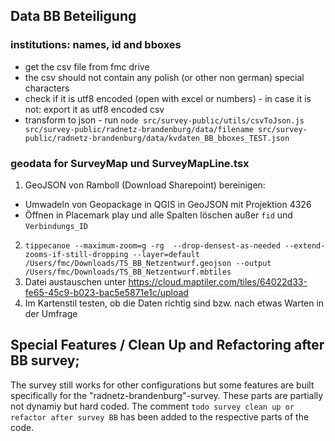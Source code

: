 ## Data BB Beteiligung

### institutions: names, id and bboxes

- get the csv file from fmc drive
- the csv should not contain any polish (or other non german) special characters
- check if it is utf8 encoded (open with excel or numbers) - in case it is not: export it as utf8 encoded csv
- transform to json - run `node src/survey-public/utils/csvToJson.js src/survey-public/radnetz-brandenburg/data/filename src/survey-public/radnetz-brandenburg/data/kvdaten_BB_bboxes_TEST.json`

### geodata for SurveyMap und SurveyMapLine.tsx

1. GeoJSON von Ramboll (Download Sharepoint) bereinigen:
- Umwadeln von Geopackage in QGIS in GeoJSON mit Projektion 4326
- Öffnen in Placemark play und alle Spalten löschen außer `fid` und `Verbindungs_ID`
2. `tippecanoe --maximum-zoom=g -rg  --drop-densest-as-needed --extend-zooms-if-still-dropping --layer=default /Users/fmc/Downloads/TS_BB_Netzentwurf.geojson --output /Users/fmc/Downloads/TS_BB_Netzentwurf.mbtiles`
3. Datei austauschen unter https://cloud.maptiler.com/tiles/64022d33-fe65-45c9-b023-bac5e5871e1c/upload
4. Im Kartenstil testen, ob die Daten richtig sind bzw. nach etwas Warten in der Umfrage

## Special Features / Clean Up and Refactoring after BB survey;

The survey still works for other configurations but some features are built specifically for the "radnetz-brandenburg"-survey. These parts are partially not dynamiy but hard coded. The comment `todo survey clean up or refactor after survey BB` has been added to the respective parts of the code.
